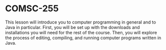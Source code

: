 # COMSC-255
This lesson will introduce you to computer programming in general and to Java in particular. First, you will be set up with the downloads and installations you will need for the rest of the course. Then, you will explore the process of editing, compiling, and running computer programs written in Java.
